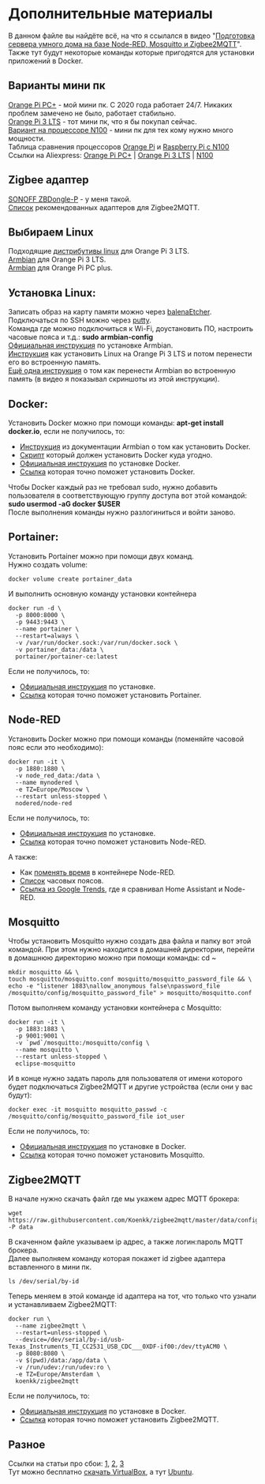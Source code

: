 # Дополнительные материалы

В данном файле вы найдёте всё, на что я ссылался в видео "[Подготовка сервера умного дома на базе Node-RED, Mosquitto и Zigbee2MQTT]([https://www.youtube.com/](https://youtu.be/IReCHprxwQ8))".  
Также тут будут некоторые команды которые пригодятся для установки приложений в Docker.

## Варианты мини пк

[Orange Pi PC+](http://www.orangepi.org/html/hardWare/computerAndMicrocontrollers/details/Orange-Pi-PC-Plus.html) - мой мини пк. С 2020 года работает 24/7. Никаких проблем замечено не было, работает стабильно.  
[Orange Pi 3 LTS](http://www.orangepi.org/html/hardWare/computerAndMicrocontrollers/details/orange-pi-3-LTS.html) - тот мини пк, что я бы покупал сейчас.  
[Вариант на процессоре N100](https://fas.st/DOr-H) - мини пк для тех кому нужно много мощности.  
Таблица сравнения процессоров [Orange Pi](https://www.cpubenchmark.net/compare/4197vs4128vs5273vs4906/ARM-Cortex-A7-4-Core-1200-MHz-vs-ARM-Cortex-A53-4-Core-1800-MHz-vs-Rockchip-RK3399-Board-(Android)-vs-Rockchip-RK3588) и [Raspberry Pi с N100](https://www.cpubenchmark.net/compare/4143vs4078vs5743vs5157/ARM-Cortex-A53-4-Core-1400-MHz-vs-ARM-Cortex-A72-4-Core-1800-MHz-vs-ARM-Cortex-A76-4-Core-2400-MHz-vs-Intel-N100)  
Ссылки на Aliexpress: [Orange Pi PC+](https://fas.st/z_2-k) | [Orange Pi 3 LTS](https://fas.st/aZPTx) | [N100](https://fas.st/DOr-H)

## Zigbee адаптер

[SONOFF ZBDongle-P](https://fas.st/bS0gQg) - у меня такой.  
[Список](https://www.zigbee2mqtt.io/guide/adapters/) рекомендованных адаптеров для Zigbee2MQTT.

## Выбираем Linux

Подходящие [дистрибутивы linux](http://www.orangepi.org/html/hardWare/computerAndMicrocontrollers/service-and-support/Orange-pi-3-LTS.html) для Orange Pi 3 LTS.  
[Armbian](https://www.armbian.com/orangepi3-lts/) для Orange Pi 3 LTS.  
[Armbian](https://www.armbian.com/orange-pi-pc-plus/) для Orange Pi PC plus.

## Установка Linux:

Записать образ на карту памяти можно через [balenaEtcher](https://etcher.balena.io/).  
Подключаться по SSH можно через [putty](https://www.chiark.greenend.org.uk/~sgtatham/putty/latest.html).  
Команда где можно подключиться к Wi-Fi, доустановить ПО, настроить часовые пояса и т.д.: **sudo armbian-config**  
[Официальная инструкция](https://docs.armbian.com/User-Guide_Getting-Started/) по установке Armbian.  
[Инструкция](https://jumptuck.com/blog/2023-02-13-install-linux-orange-pi-3-lts-emmc/) как установить Linux на Orange Pi 3 LTS и потом перенести его во встроенную память.  
[Ещё одна инструкция](https://wiki.kobol.io/helios64/install/transfer/) о том как перенести Armbian во встроенную память (в видео я показывал скриншоты из этой инструкции).

## Docker:

Установить Docker можно при помощи команды: **apt-get install docker.io**, если не получилось, то:

 - [Инструкция](https://docs.armbian.com/User-Guide_Advanced-Features/#how-to-run-docker) из документации Armbian о том как установить Docker.
 - [Скрипт](https://github.com/docker/docker-install) который должен установить Docker куда угодно.
 - [Официальная инструкция](https://docs.docker.com/engine/install/) по установке Docker. 
 - [Ссылка](https://www.google.com/search?q=%D0%BA%D0%B0%D0%BA%20%D1%83%D1%81%D1%82%D0%B0%D0%BD%D0%BE%D0%B2%D0%B8%D1%82%D1%8C%20docker) которая точно поможет установить Docker.  

Чтобы Docker каждый раз не требовал sudo, нужно добавить пользователя в соответствующую группу доступа вот этой командой: **sudo usermod -aG docker $USER**  
После выполнения команды нужно разлогиниться и войти заново.

## Portainer:

Установить Portainer можно при помощи двух команд.  
Нужно создать volume:

    docker volume create portainer_data

И выполнить основную команду установки контейнера

    docker run -d \
      -p 8000:8000 \
      -p 9443:9443 \
      --name portainer \
      --restart=always \
      -v /var/run/docker.sock:/var/run/docker.sock \
      -v portainer_data:/data \
      portainer/portainer-ce:latest

Если не получилось, то:

 - [Официальная инструкция](https://docs.portainer.io/start/install-ce/server/docker/linux) по установке.
 - [Ссылка](https://www.google.com/search?q=%D0%BA%D0%B0%D0%BA%20%D1%83%D1%81%D1%82%D0%B0%D0%BD%D0%BE%D0%B2%D0%B8%D1%82%D1%8C%20Portainer) которая точно поможет установить Portainer.

## Node-RED

Установить Docker можно при помощи команды (поменяйте часовой пояс если это необходимо):

    docker run -it \
      -p 1880:1880 \
      -v node_red_data:/data \
      --name mynodered \
      -e TZ=Europe/Moscow \
      --restart unless-stopped \
      nodered/node-red

Если не получилось, то:

 - [Официальная инструкция](https://nodered.org/docs/getting-started/docker) по установке.
 - [Ссылка](https://www.google.com/search?q=%D0%BA%D0%B0%D0%BA%20%D1%83%D1%81%D1%82%D0%B0%D0%BD%D0%BE%D0%B2%D0%B8%D1%82%D1%8C%20node-red%20%D0%B2%20docker) которая точно поможет установить Node-RED.

А также:

 - Как [поменять время](https://wiki.alpinelinux.org/wiki/Setting_the_timezone) в контейнере Node-RED.
 - [Список](https://en.wikipedia.org/wiki/List_of_tz_database_time_zones) часовых поясов.
 - [Ссылка из Google Trends](https://trends.google.com/trends/explore?geo=RU&q=%2Fg%2F11fzxlb_q4,%2Fg%2F11b8ypg_91&hl=en), где я сравнивал Home Assistant и Node-RED.

## Mosquitto

Чтобы установить Mosquitto нужно создать два файла и папку вот этой командой. При этом нужно находится в домашней директории, перейти в домашнюю дирeкторию можно при помощи команды: cd ~  

    mkdir mosquitto && \
    touch mosquitto/mosquitto.conf mosquitto/mosquitto_password_file && \
    echo -e "listener 1883\nallow_anonymous false\npassword_file /mosquitto/config/mosquitto_password_file" > mosquitto/mosquitto.conf

Потом выполняем команду установки контейнера с Mosquitto:

    docker run -it \
      -p 1883:1883 \
      -p 9001:9001 \
      -v `pwd`/mosquitto:/mosquitto/config \
      --name mosquitto \
      --restart unless-stopped \
      eclipse-mosquitto

И в конце нужно задать пароль для пользователя от имени которого будет подключаться Zigbee2MQTT и другие устройства (если они у вас будут):

    docker exec -it mosquitto mosquitto_passwd -c /mosquitto/config/mosquitto_password_file iot_user

Если не получилось, то:

 - [Официальная инструкция](https://hub.docker.com/_/eclipse-mosquitto) по установке в Docker.
 - [Ссылка](https://www.google.com/search?q=%D0%BA%D0%B0%D0%BA%20%D1%83%D1%81%D1%82%D0%B0%D0%BD%D0%BE%D0%B2%D0%B8%D1%82%D1%8C%20Mosquitto%20%D0%B2%20docker) которая точно поможет установить Mosquitto.

## Zigbee2MQTT

В начале нужно скачать файл где мы укажем адрес MQTT брокера:

    wget https://raw.githubusercontent.com/Koenkk/zigbee2mqtt/master/data/configuration.yaml -P data

В скаченном файле указываем ip адрес, а также логин:пароль MQTT брокера.  
Далее выполняем команду которая покажет id zigbee адаптера вставленного в мини пк.

    ls /dev/serial/by-id

Теперь меняем в этой команде id адаптера на тот, что только что узнали и устанавливаем Zigbee2MQTT:

```
docker run \
  --name zigbee2mqtt \
  --restart=unless-stopped \
  --device=/dev/serial/by-id/usb-Texas_Instruments_TI_CC2531_USB_CDC___0XDF-if00:/dev/ttyACM0 \
  -p 8080:8080 \
  -v $(pwd)/data:/app/data \
  -v /run/udev:/run/udev:ro \
  -e TZ=Europe/Amsterdam \
  koenkk/zigbee2mqtt
```
Если не получилось, то:

 - [Официальная инструкция](https://www.zigbee2mqtt.io/guide/installation/02_docker.html) по установке в Docker.
 - [Ссылка](https://www.google.com/search?q=%D0%BA%D0%B0%D0%BA%20%D1%83%D1%81%D1%82%D0%B0%D0%BD%D0%BE%D0%B2%D0%B8%D1%82%D1%8C%20Zigbee2MQTT%20%D0%B2%20docker) которая точно поможет установить Zigbee2MQTT.

## Разное

Ссылки на статьи про сбои: [1](https://nsn.fm/society/yandeks-vosstanovil-rabotu-gadzhetov-umnogo-doma-posle-sboya), [2](https://3dnews.ru/1097364/uyandeksa-proizoshyolmasshtabniy-sboy-v-prilogeniiumniy-dom-ne-rabotayut-kolonki-salisoy-i-drugie-gadgeti), [3](https://ria.ru/20230904/sboy-1894192706.html)  
Тут можно бесплатно [скачать VirtualBox](https://www.virtualbox.org/wiki/Downloads), а тут [Ubuntu](https://ubuntu.com/download/server).
